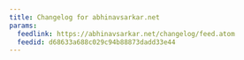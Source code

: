 ```yaml
---
title: Changelog for abhinavsarkar.net
params:
  feedlink: https://abhinavsarkar.net/changelog/feed.atom
  feedid: d68633a688c029c94b88873dadd33e44
---
```

